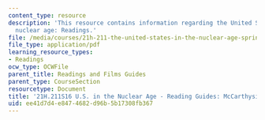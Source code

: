 ```yaml
---
content_type: resource
description: 'This resource contains information regarding the United States in the
  nuclear age: Readings.'
file: /media/courses/21h-211-the-united-states-in-the-nuclear-age-spring-2016/ee41d7d4e8474682d96b5b17308fb367_MIT21H_211S16_McCarthyism.pdf
file_type: application/pdf
learning_resource_types:
- Readings
ocw_type: OCWFile
parent_title: Readings and Films Guides
parent_type: CourseSection
resourcetype: Document
title: '21H.211S16 U.S. in the Nuclear Age - Reading Guides: McCarthysim'
uid: ee41d7d4-e847-4682-d96b-5b17308fb367
---
```

